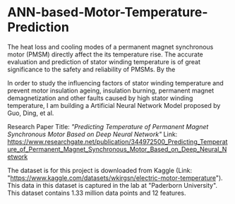 # ANN-based-Motor-Temperature-Prediction

The heat loss and cooling modes of a permanent magnet synchronous motor (PMSM) directly
affect the its temperature rise. The accurate evaluation and prediction of stator winding temperature
is of great significance to the safety and reliability of PMSMs. By the 

In order to study the influencing factors of stator winding temperature and prevent motor insulation ageing, insulation burning, permanent magnet demagnetization and other faults caused by high stator winding temperature, I am building a Artificial Neural Network Model proposed by Guo, Ding, et al.


Research Paper Title: *"Predicting Temperature of Permanent Magnet Synchronous Motor Based on Deep Neural Network"*
Link: https://www.researchgate.net/publication/344972500_Predicting_Temperature_of_Permanent_Magnet_Synchronous_Motor_Based_on_Deep_Neural_Network

The dataset is for this project is downloaded from Kaggle (Link: "https://www.kaggle.com/datasets/wkirgsn/electric-motor-temperature"). This data in this dataset is captured in the lab at "Paderborn University". This dataset contains 1.33 million data points and 12 features.

